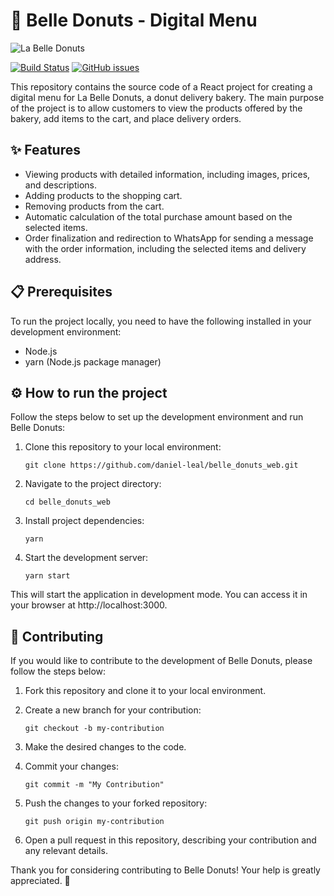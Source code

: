 # 🍩 Belle Donuts - Digital Menu

![La Belle Donuts](https://static.ifood-static.com.br/image/upload/t_thumbnail/logosgde/f58541e0-1c5a-404a-843c-b7e817fdd08d/202305221353_PctM_i.jpg)

[![Build Status](https://github.com/daniel-leal/belle_donuts_web/actions/workflows/ci.yml/badge.svg)](https://github.com/daniel-leal/belle_donuts_web/actions/workflows/ci.yml)
[![GitHub issues](https://img.shields.io/github/issues/daniel-leal/belle_donuts_web)](https://github.com/daniel-leal/belle_donuts_web/issues)



This repository contains the source code of a React project for creating a digital menu for La Belle Donuts, a donut delivery bakery. The main purpose of the project is to allow customers to view the products offered by the bakery, add items to the cart, and place delivery orders.

## ✨ Features

<!-- La Belle Donuts' digital menu offers the following features: -->

- Viewing products with detailed information, including images, prices, and descriptions.
- Adding products to the shopping cart.
- Removing products from the cart.
- Automatic calculation of the total purchase amount based on the selected items.
- Order finalization and redirection to WhatsApp for sending a message with the order information, including the selected items and delivery address.

## 📋 Prerequisites

To run the project locally, you need to have the following installed in your development environment:

- Node.js
- yarn (Node.js package manager)

## ⚙️ How to run the project

Follow the steps below to set up the development environment and run Belle Donuts:

1. Clone this repository to your local environment:

   ```shell
   git clone https://github.com/daniel-leal/belle_donuts_web.git
   ```

2. Navigate to the project directory:

   ```shell
   cd belle_donuts_web
   ```

3. Install project dependencies:

   ```shell
   yarn
   ```

4. Start the development server:

   ```shell
   yarn start
   ```

This will start the application in development mode. You can access it in your browser at http://localhost:3000.

## 🤝 Contributing

If you would like to contribute to the development of Belle Donuts, please follow the steps below:

1. Fork this repository and clone it to your local environment.

2. Create a new branch for your contribution:

   ```shell
   git checkout -b my-contribution
   ```

3. Make the desired changes to the code.


4. Commit your changes:

   ```shell
   git commit -m "My Contribution"
   ```

5. Push the changes to your forked repository:

   ```shell
   git push origin my-contribution
   ```

6. Open a pull request in this repository, describing your contribution and any relevant details.

Thank you for considering contributing to Belle Donuts! Your help is greatly appreciated. 💜
